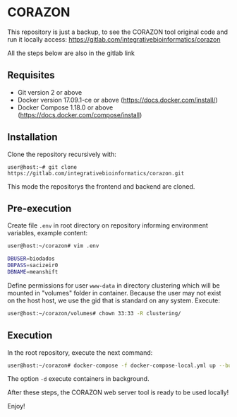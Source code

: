 # CORAZON

This repository is just a backup, to see the CORAZON tool original code and run it locally access: https://gitlab.com/integrativebioinformatics/corazon

All the steps below are also in the gitlab link

## Requisites

- Git version 2 or above
- Docker version 17.09.1-ce or above (https://docs.docker.com/install/)
- Docker Compose 1.18.0 or above (https://docs.docker.com/compose/install)

## Installation

Clone the repository recursively with:
```
user@host:~# git clone https://gitlab.com/integrativebioinformatics/corazon.git
```
This mode the repositorys the frontend and backend are cloned.

## Pre-execution

Create file `.env` in root directory on repository informing environment variables, example content:

```bash
user@host:~/corazon# vim .env

DBUSER=biodados
DBPASS=sacizeir0
DBNAME=meanshift

```

Define permissions for user `www-data` in directory clustering which will be mounted in "volumes" folder in container. Because the user may not exist on the host host, we use the gid that is standard on any system. Execute:

```bash
user@host:~/corazon/volumes# chown 33:33 -R clustering/

```

## Execution

In the root repository, execute the next command:

```bash
user@host:~/corazon# docker-compose -f docker-compose-local.yml up --build -d
```
The option `-d` execute containers in background.

After these steps, the CORAZON web server tool is ready to be used locally!

Enjoy!
